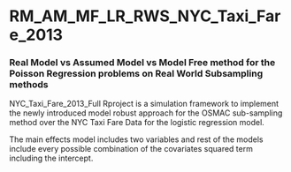 
# RM_AM_MF_LR_RWS_NYC_Taxi_Fare_2013

### Real Model vs Assumed Model vs Model Free method for the Poisson Regression problems on Real World Subsampling methods 

<!-- badges: start -->
<!-- badges: end -->

NYC_Taxi_Fare_2013_Full Rproject is a simulation framework to implement the newly introduced model robust approach for the OSMAC sub-sampling method over the NYC Taxi Fare Data for the logistic regression model.

The main effects model includes two variables and rest of the models include every possible combination of the covariates squared term including the intercept.
